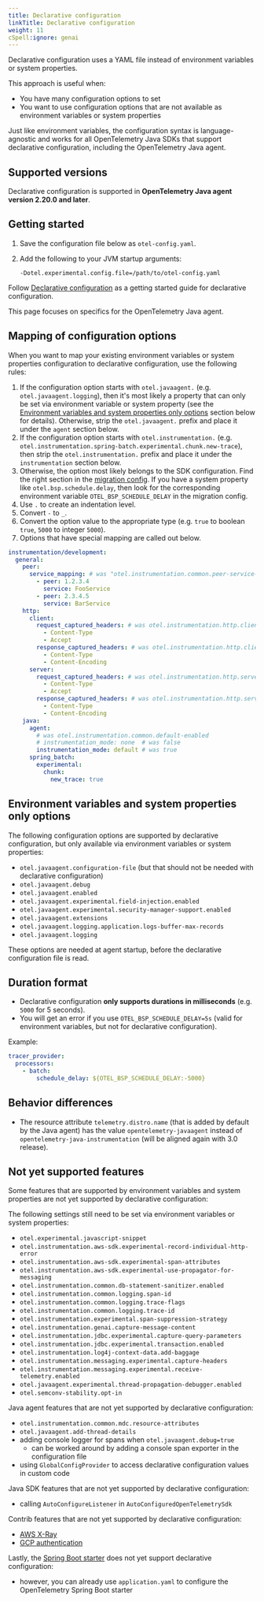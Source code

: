 ```yaml
---
title: Declarative configuration
linkTitle: Declarative configuration
weight: 11
cSpell:ignore: genai
---
```


Declarative configuration uses a YAML file instead of environment variables or
system properties.

This approach is useful when:

- You have many configuration options to set
- You want to use configuration options that are not available as environment
  variables or system properties

Just like environment variables, the configuration syntax is language-agnostic
and works for all OpenTelemetry Java SDKs that support declarative
configuration, including the OpenTelemetry Java agent.

## Supported versions

Declarative configuration is supported in **OpenTelemetry Java agent version
2.20.0 and later**.

## Getting started

1. Save the configuration file below as `otel-config.yaml`.
2. Add the following to your JVM startup arguments:

   ```shell
   -Dotel.experimental.config.file=/path/to/otel-config.yaml
   ```

Follow [Declarative configuration][] as a getting started guide for declarative
configuration.

This page focuses on specifics for the OpenTelemetry Java agent.

## Mapping of configuration options

When you want to map your existing environment variables or system properties
configuration to declarative configuration, use the following rules:

1. If the configuration option starts with `otel.javaagent.` (e.g.
   `otel.javaagent.logging`), then it's most likely a property that can only be
   set via environment variable or system property (see the
   [Environment variables and system properties only options](#environment-variables-and-system-properties-only-options)
   section below for details). Otherwise, strip the `otel.javaagent.` prefix and
   place it under the `agent` section below.
2. If the configuration option starts with `otel.instrumentation.` (e.g.
   `otel.instrumentation.spring-batch.experimental.chunk.new-trace`), then strip
   the `otel.instrumentation.` prefix and place it under the `instrumentation`
   section below.
3. Otherwise, the option most likely belongs to the SDK configuration. Find the
   right section in the
   [migration config](https://github.com/open-telemetry/opentelemetry-configuration/blob/main/examples/sdk-migration-config.yaml).
   If you have a system property like `otel.bsp.schedule.delay`, then look for
   the corresponding environment variable `OTEL_BSP_SCHEDULE_DELAY` in the
   migration config.
4. Use `.` to create an indentation level.
5. Convert `-` to `_`.
6. Convert the option value to the appropriate type (e.g. `true` to boolean
   `true`, `5000` to integer `5000`).
7. Options that have special mapping are called out below.

```yaml
instrumentation/development:
  general:
    peer:
      service_mapping: # was "otel.instrumentation.common.peer-service-mapping"
        - peer: 1.2.3.4
          service: FooService
        - peer: 2.3.4.5
          service: BarService
    http:
      client:
        request_captured_headers: # was otel.instrumentation.http.client.capture-request-headers
          - Content-Type
          - Accept
        response_captured_headers: # was otel.instrumentation.http.client.capture-response-headers
          - Content-Type
          - Content-Encoding
      server:
        request_captured_headers: # was otel.instrumentation.http.server.capture-request-headers
          - Content-Type
          - Accept
        response_captured_headers: # was otel.instrumentation.http.server.capture-response-headers
          - Content-Type
          - Content-Encoding
    java:
      agent:
        # was otel.instrumentation.common.default-enabled
        # instrumentation_mode: none  # was false
        instrumentation_mode: default # was true
      spring_batch:
        experimental:
          chunk:
            new_trace: true
```

## Environment variables and system properties only options

The following configuration options are supported by declarative configuration,
but only available via environment variables or system properties:

- `otel.javaagent.configuration-file` (but that should not be needed with
  declarative configuration)
- `otel.javaagent.debug`
- `otel.javaagent.enabled`
- `otel.javaagent.experimental.field-injection.enabled`
- `otel.javaagent.experimental.security-manager-support.enabled`
- `otel.javaagent.extensions`
- `otel.javaagent.logging.application.logs-buffer-max-records`
- `otel.javaagent.logging`

These options are needed at agent startup, before the declarative configuration
file is read.

## Duration format

- Declarative configuration **only supports durations in milliseconds** (e.g.
  `5000` for 5 seconds).
- You will get an error if you use `OTEL_BSP_SCHEDULE_DELAY=5s` (valid for
  environment variables, but not for declarative configuration).

Example:

```yaml
tracer_provider:
  processors:
    - batch:
        schedule_delay: ${OTEL_BSP_SCHEDULE_DELAY:-5000}
```

## Behavior differences

- The resource attribute `telemetry.distro.name` (that is added by default by
  the Java agent) has the value `opentelemetry-javaagent` instead of
  `opentelemetry-java-instrumentation` (will be aligned again with 3.0 release).

## Not yet supported features

Some features that are supported by environment variables and system properties
are not yet supported by declarative configuration:

The following settings still need to be set via environment variables or system
properties:

- `otel.experimental.javascript-snippet`
- `otel.instrumentation.aws-sdk.experimental-record-individual-http-error`
- `otel.instrumentation.aws-sdk.experimental-span-attributes`
- `otel.instrumentation.aws-sdk.experimental-use-propagator-for-messaging`
- `otel.instrumentation.common.db-statement-sanitizer.enabled`
- `otel.instrumentation.common.logging.span-id`
- `otel.instrumentation.common.logging.trace-flags`
- `otel.instrumentation.common.logging.trace-id`
- `otel.instrumentation.experimental.span-suppression-strategy`
- `otel.instrumentation.genai.capture-message-content`
- `otel.instrumentation.jdbc.experimental.capture-query-parameters`
- `otel.instrumentation.jdbc.experimental.transaction.enabled`
- `otel.instrumentation.log4j-context-data.add-baggage`
- `otel.instrumentation.messaging.experimental.capture-headers`
- `otel.instrumentation.messaging.experimental.receive-telemetry.enabled`
- `otel.javaagent.experimental.thread-propagation-debugger.enabled`
- `otel.semconv-stability.opt-in`

Java agent features that are not yet supported by declarative configuration:

- `otel.instrumentation.common.mdc.resource-attributes`
- `otel.javaagent.add-thread-details`
- adding console logger for spans when `otel.javaagent.debug=true`
  - can be worked around by adding a console span exporter in the configuration
    file
- using `GlobalConfigProvider` to access declarative configuration values in
  custom code

Java SDK features that are not yet supported by declarative configuration:

- calling `AutoConfigureListener` in `AutoConfiguredOpenTelemetrySdk`

Contrib features that are not yet supported by declarative configuration:

- [AWS X-Ray](https://github.com/open-telemetry/opentelemetry-java-contrib/tree/main/aws-xray)
- [GCP authentication](https://github.com/open-telemetry/opentelemetry-java-contrib/tree/main/gcp-auth-extension)

Lastly, the [Spring Boot starter](/docs/zero-code/java/spring-boot-starter) does
not yet support declarative configuration:

- however, you can already use `application.yaml` to configure the OpenTelemetry
  Spring Boot starter

[Declarative configuration]:
  /docs/languages/sdk-configuration/declarative-configuration
